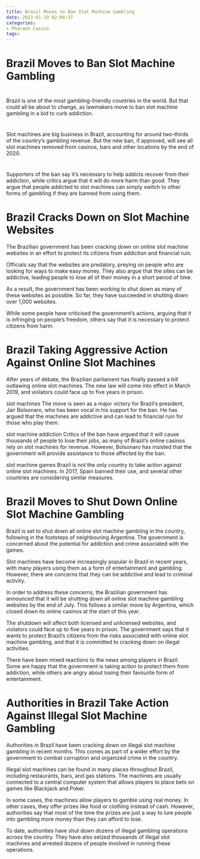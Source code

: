 ```yaml
---
title: Brazil Moves to Ban Slot Machine Gambling
date: 2023-01-19 02:04:37
categories:
- Pharaoh Casino
tags:
---
```



#  Brazil Moves to Ban Slot Machine Gambling

#

Brazil is one of the most gambling-friendly countries in the world. But that could all be about to change, as lawmakers move to ban slot machine gambling in a bid to curb addiction.

#

Slot machines are big business in Brazil, accounting for around two-thirds of the country’s gambling revenue. But the new ban, if approved, will see all slot machines removed from casinos, bars and other locations by the end of 2020.

#

Supporters of the ban say it’s necessary to help addicts recover from their addiction, while critics argue that it will do more harm than good. They argue that people addicted to slot machines can simply switch to other forms of gambling if they are banned from using them.

#  Brazil Cracks Down on Slot Machine Websites

The Brazilian government has been cracking down on online slot machine websites in an effort to protect its citizens from addiction and financial ruin.

Officials say that the websites are predatory, preying on people who are looking for ways to make easy money. They also argue that the sites can be addictive, leading people to lose all of their money in a short period of time.

As a result, the government has been working to shut down as many of these websites as possible. So far, they have succeeded in shutting down over 1,000 websites.

While some people have criticised the government’s actions, arguing that it is infringing on people’s freedom, others say that it is necessary to protect citizens from harm.

#  Brazil Taking Aggressive Action Against Online Slot Machines

After years of debate, the Brazilian parliament has finally passed a bill outlawing online slot machines. The new law will come into effect in March 2019, and violators could face up to five years in prison.

slot machines
The move is seen as a major victory for Brazil’s president, Jair Bolsonaro, who has been vocal in his support for the ban. He has argued that the machines are addictive and can lead to financial ruin for those who play them.

slot machine addiction
Critics of the ban have argued that it will cause thousands of people to lose their jobs, as many of Brazil’s online casinos rely on slot machines for revenue. However, Bolsonaro has insisted that the government will provide assistance to those affected by the ban.

slot machine games
Brazil is not the only country to take action against online slot machines. In 2017, Spain banned their use, and several other countries are considering similar measures.

#  Brazil Moves to Shut Down Online Slot Machine Gambling

Brazil is set to shut down all online slot machine gambling in the country, following in the footsteps of neighbouring Argentina. The government is concerned about the potential for addiction and crime associated with the games.

Slot machines have become increasingly popular in Brazil in recent years, with many players using them as a form of entertainment and gambling. However, there are concerns that they can be addictive and lead to criminal activity.

In order to address these concerns, the Brazilian government has announced that it will be shutting down all online slot machine gambling websites by the end of July. This follows a similar move by Argentina, which closed down its online casinos at the start of this year.

The shutdown will affect both licensed and unlicensed websites, and violators could face up to five years in prison. The government says that it wants to protect Brazil’s citizens from the risks associated with online slot machine gambling, and that it is committed to cracking down on illegal activities.

There have been mixed reactions to the news among players in Brazil. Some are happy that the government is taking action to protect them from addiction, while others are angry about losing their favourite form of entertainment.

#  Authorities in Brazil Take Action Against Illegal Slot Machine Gambling

Authorities in Brazil have been cracking down on illegal slot machine gambling in recent months. This comes as part of a wider effort by the government to combat corruption and organized crime in the country.

Illegal slot machines can be found in many places throughout Brazil, including restaurants, bars, and gas stations. The machines are usually connected to a central computer system that allows players to place bets on games like Blackjack and Poker.

In some cases, the machines allow players to gamble using real money. In other cases, they offer prizes like food or clothing instead of cash. However, authorities say that most of the time the prizes are just a way to lure people into gambling more money than they can afford to lose.

To date, authorities have shut down dozens of illegal gambling operations across the country. They have also seized thousands of illegal slot machines and arrested dozens of people involved in running these operations.